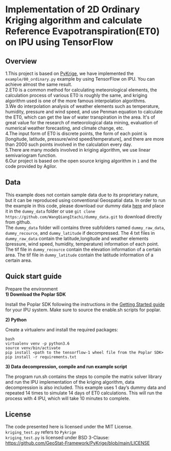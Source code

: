 # Implementation of 2D Ordinary Kriging algorithm and calculate Reference Evapotranspiration(ET0) on IPU using TensorFlow
## Overview
1.This project is based on [PyKrige](https://github.com/GeoStat-Framework/PyKrige), we have implemented the `example/00_ordinary.py` example by using TensorFlow on IPU. You can achieve almost the same result.  
2.ET0 is a common method for calculating meteorological elements, the calculation process of various ET0 is roughly the same, and kriging algorithm used is one of the more famous interpolation algorithms.  
3.We do interpolation analysis of weather elements such as temperature, humidity, pressure and wind speed, and use Penman equation to calculate the ET0, which can get the law of water transpiration in the area. It's of great value for the research of meteorological data mining, evaluation of numerical weather forecasting, and climate change, etc.  
4.The input form of ET0 is discrete points, the form of each point is [longitude, latitude, pressure/wind speed/temperature], and there are more than 2000 such points involved in the calculation every day.  
5.There are many models involved in kriging algorithm, we use linear semivariogram function.  
6.Our project is based on the open source kriging algorithm in `1` and the code provided by Agilor.  
## Data
This example does not contain sample data due to its proprietary nature, but it can be reproduced using conventional Geospatial data. In order to run the example in this code, please download our dummy data [here](https://1drv.ms/u/s!Apa1VesWk84UgUszNcXuYRbphV4a?e=3QFTQB) and place it in the `dummy_data` folder or use `git clone https://github.com/WangQiangItachi/dummy_data.git` to download directly from github.  
The `dummy_data` folder will contains three subfolders named `dummy_raw_data`, `dummy_recource`, and `dummy_latitude` if decompressed. The 4 txt files in `dummy_raw_data` contain the latitude,longitude and weather elements (pressure, wind speed, humidity, temperature) information of each point. The tif file in `dummy_recource` contain the elevation information of a certain area. The tif file in `dummy_latitude` contain the latitude information of a certain area.
## Quick start guide
Prepare the environment  
**1) Download the Poplar SDK**  

Install the Poplar SDK following the instructions in the [Getting Started guide](https://docs.graphcore.ai/projects/ipu-pod-getting-started/en/latest/installation.html) for your IPU system. Make sure to source the enable.sh scripts for poplar.  

**2) Python**

Create a virtualenv and install the required packages:
```
bash
virtualenv venv -p python3.6
source venv/bin/activate
pip install <path to the tensorflow-1 wheel file from the Poplar SDK>
pip install -r requirements.txt
```
**3) Data decompression, compile and run example script**

The program run.sh contains the steps to compile the matrix solver library and run the IPU implementation of the kriging algorithm, data decompression is also included. This example uses 1 day’s dummy data and repeated 14 times to simulate 14 days of ET0 calculations. This will run the process with 4 IPU, which will take 10 minutes to complete.   

## License
The code presented here is licensed under the MIT License.  
`kriging_test.py` refers to `Pykrige`  
`kriging_test.py` is licensed under BSD 3-Clause: https://github.com/GeoStat-Framework/PyKrige/blob/main/LICENSE  
<br/>
